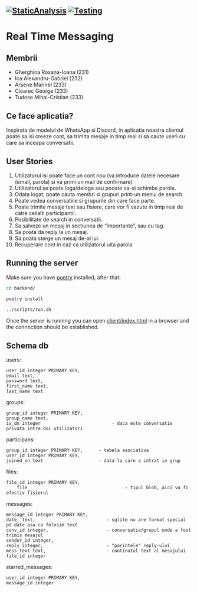 [![StaticAnalysis](https://github.com/AlexandruIca/MDS/actions/workflows/StaticAnalysis.yml/badge.svg)](https://github.com/AlexandruIca/MDS/actions/workflows/StaticAnalysis.yml)
[![Testing](https://github.com/AlexandruIca/MDS/actions/workflows/Testing.yml/badge.svg)](https://github.com/AlexandruIca/MDS/actions/workflows/Testing.yml)
---
# Real Time Messaging

## Membrii
* Gherghina Roxana-Ioana (231)
* Ica Alexandru-Gabriel (232)
* Arsene Marinel (233)
* Cioarec George (233)
* Tudose Mihai-Cristian (233)


## Ce face aplicatia?
Inspirata de modelul de WhatsApp si Discord, in aplicatia noastra clientul poate sa isi creeze cont, sa trimita mesaje in timp real si sa caute useri cu care sa inceapa conversatii. 

## User Stories

1. Utilizatorul isi poate face un cont nou (va introduce datele necesare (email, parola) si va primi un mail de confirmare)
2. Utilizatorul se poate loga/deloga sau pooate sa-si schimbe parola.
3. Odata logat, poate cauta membri si grupuri print-un meniu de search.
4. Poate vedea conversatiile si grupurile din care face parte.
5. Poate trimite mesaje text sau fisiere, care vor fi vazute in timp real de catre ceilalti participantii.
6. Posibilitate de search in conversatii.
7. Sa salveze un mesaj in sectiunea de “importante”, sau cu tag.
8. Sa poata da reply la un mesaj.
9. Sa poata sterge un mesaj de-al lui.
10. Recuperare cont in caz ca utilizatorul uita parola

## Running the server

Make sure you have [poetry](https://python-poetry.org/) installed, after that:
```sh
cd backend/

poetry install

../scripts/run.sh
```
Once the server is running you can open [client/index.html](client/index.html) in a browser and the connection should
be established.


## Schema db
users:

	user_id integer PRIMARY KEY,
	email text,
	password text,
	first_name text,
	last_name text

groups: 

	group_id integer PRIMARY KEY,
	group_name text,
	is_dm integer                           - daca este conversatie privata intre doi utilizatori


participans:

	group_id integer PRIMARY KEY,      - tabela asociativa
	user_id integer PRIMARY KEY,
	joined_on text                     - data la care a intrat in grup

files: 

	file_id integer PRIMARY KEY,
        file_                                    - tipul blob, aici va fi efectiv fisierul 

messages:

	message_id integer PRIMARY KEY,
	date_ text,                           - sqlite nu are format special pt date asa ca folosim text
	conv_id integer,                      - conversatia/grupul unde a fost trimis mesajul
	sender_id integer,
	reply integer,                        - "parintele" reply-ului
	mess_text text,                       - continutul text al mesajului
	file_id integer

starred_messages:

	user_id integer PRIMARY KEY,
	message_id integer

